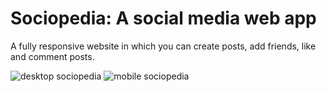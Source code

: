 # Sociopedia: A social media web app

A fully responsive website in which you can create posts, add friends, like and comment posts.


![desktop sociopedia](https://github.com/shocksmoke/Sociopedia/assets/87819626/2f773736-a732-434d-b011-6917131eb62e)
![mobile sociopedia](https://github.com/shocksmoke/Sociopedia/assets/87819626/e2668ae5-400f-4085-85ce-8af59493e7ac)


